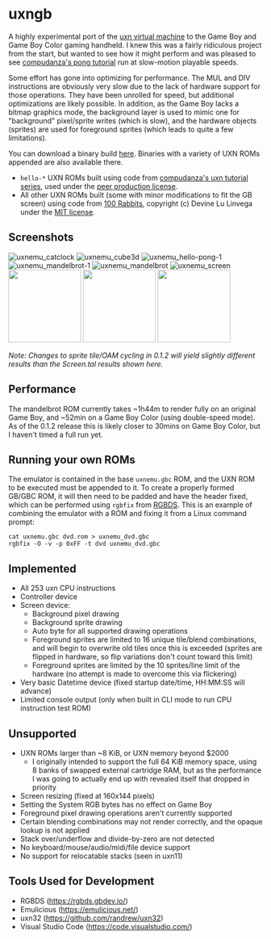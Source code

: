 # uxngb

A highly experimental port of the [uxn virtual machine](https://wiki.xxiivv.com/site/uxn.html) to the Game Boy and Game Boy Color gaming handheld. I knew this was a fairly ridiculous project from the start, but wanted to see how it might perform and was pleased to see [compudanza's pong tutorial](https://compudanzas.net/uxn_tutorial_day_6.html) run at slow-motion playable speeds.

Some effort has gone into optimizing for performance. The MUL and DIV instructions are obviously very slow due to the lack of hardware support for those operations. They have been unrolled for speed, but additional optimizations are likely possible. In addition, as the Game Boy lacks a bitmap graphics mode, the background layer is used to mimic one for "background" pixel/sprite writes (which is slow), and the hardware objects (sprites) are used for foreground sprites (which leads to quite a few limitations).

You can download a binary build [here](https://github.com/tbsp/uxngb/releases). Binaries with a variety of UXN ROMs appended are also available there.

- `hello-*` UXN ROMs built using code from [compudanza's uxn tutorial series](https://compudanzas.net/uxn_tutorial.html), used under the [peer production license](https://wiki.p2pfoundation.net/Peer_Production_License).
- All other UXN ROMs built (some with minor modifications to fit the GB screen) using code from [100 Rabbits](https://git.sr.ht/~rabbits/uxn/tree/main), copyright (c) Devine Lu Linvega under the [MIT license](https://opensource.org/licenses/MIT).

## Screenshots

![uxnemu_catclock](https://user-images.githubusercontent.com/10489588/176349457-68669912-c901-4946-8060-08c3a0110e2c.png)
![uxnemu_cube3d](https://user-images.githubusercontent.com/10489588/176349461-5277d505-db2a-4ffa-af0c-b0430a1ed340.png)
![uxnemu_hello-pong-1](https://user-images.githubusercontent.com/10489588/176349464-3727bd2c-67e9-4df0-92a6-a40ab6a4e89b.png)
![uxnemu_mandelbrot-1](https://user-images.githubusercontent.com/10489588/176349474-a9f18eaa-e7d2-4f73-9778-4a9923cf7ae8.png)
![uxnemu_mandelbrot](https://user-images.githubusercontent.com/10489588/176349469-3e76b4fc-2706-45e8-88cc-ae6aaf0a76fa.png)
![uxnemu_screen](https://user-images.githubusercontent.com/10489588/176349485-183ba2f7-24dc-4623-a9db-0d9f5aadd741.png)
<img src="https://user-images.githubusercontent.com/10489588/176512446-a56458a1-e4e2-4738-bc46-b3b9ff319f38.jpg" height=144/>
<img src="https://user-images.githubusercontent.com/10489588/176512460-f86e0335-e4d8-421b-b7cf-72347bd1a8f6.jpg" height=144/>
<img src="https://user-images.githubusercontent.com/10489588/176514430-42b9c1a9-9300-426d-8f34-63fab83205fa.jpg" height=144/>

*Note: Changes to sprite tile/OAM cycling in 0.1.2 will yield slightly different results than the Screen.tal results shown here.*

## Performance

The mandelbrot ROM currently takes ~1h44m to render fully on an original Game Boy, and ~52min on a Game Boy Color (using double-speed mode). As of the 0.1.2 release this is likely closer to 30mins on Game Boy Color, but I haven't timed a full run yet.

## Running your own ROMs

The emulator is contained in the base `uxnemu.gbc` ROM, and the UXN ROM to be executed must be appended to it. To create a properly formed GB/GBC ROM, it will then need to be padded and have the header fixed, which can be performed using `rgbfix` from [RGBDS](https://rgbds.gbdev.io/). This is an example of combining the emulator with a ROM and fixing it from a Linux command prompt:
```
cat uxnemu.gbc dvd.rom > uxnemu_dvd.gbc
rgbfix -O -v -p 0xFF -t dvd uxnemu_dvd.gbc
```

## Implemented

- All 253 uxn CPU instructions
- Controller device
- Screen device:
  - Background pixel drawing
  - Background sprite drawing
  - Auto byte for all supported drawing operations
  - Foreground sprites are limited to 16 unique tile/blend combinations, and will begin to overwrite old tiles once this is exceeded (sprites are flipped in hardware, so flip variations don't count toward this limit)
  - Foreground sprites are limited by the 10 sprites/line limit of the hardware (no attempt is made to overcome this via flickering)
- Very basic Datetime device (fixed startup date/time, HH:MM:SS will advance)
- Limited console output (only when built in CLI mode to run CPU instruction test ROM)

## Unsupported
- UXN ROMs larger than ~8 KiB, or UXN memory beyond $2000
  - I originally intended to support the full 64 KiB memory space, using 8 banks of swapped external cartridge RAM, but as the performance I was going to actually end up with revealed itself that dropped in priority
- Screen resizing (fixed at 160x144 pixels)
- Setting the System RGB bytes has no effect on Game Boy
- Foreground pixel drawing operations aren't currently supported
- Certain blending combinations may not render correctly, and the opaque lookup is not applied
- Stack over/underflow and divide-by-zero are not detected
- No keyboard/mouse/audio/midi/file device support
- No support for relocatable stacks (seen in uxn11)

## Tools Used for Development

- RGBDS (https://rgbds.gbdev.io/)
- Emulicious (https://emulicious.net/)
- uxn32 (https://github.com/randrew/uxn32)
- Visual Studio Code (https://code.visualstudio.com/)
